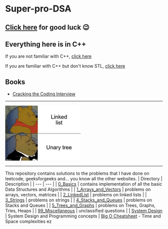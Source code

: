 
# Super-pro-DSA

## [Click here](https://www.youtube.com/watch?v=dQw4w9WgXcQ) for good luck :wink:

## Everything here is in C++

If you are not familiar with C++, [click here](https://github.com/jwasham/coding-interview-university/blob/main/extras/cheat%20sheets/Cpp_reference.pdf)

If you are familiar with C++ but don't know STL, [click here](https://medium.com/logicalbee/c-stl-algorithms-cheat-sheet-d92f986abe14)

## Books
- [Cracking the Coding Interview](https://www.crackingthecodinginterview.com/)

---

![practice_on_leetcode.jpg](Resources/meme.jpg "Instead of looking at this meme, invest your time in practicing on leetcode")

---

This repository contains solutions to the problems that I have done on leetcode, geeksforgeeks and... you know all the other websites.
| Directory | Description |
| ---       | ---         |
| [0_Basics](https://github.com/akormous/super-pro-dsa/tree/master/0_Basics) | contains implementation of all the basic Data Structures and Algorithms |
| [1_Arrays_and_Vectors](https://github.com/akormous/super-pro-dsa/tree/master/1_Arrays_and_Vectors) | problems on arrays, vectors, matrices |
| [2_LinkedList](https://github.com/akormous/super-pro-dsa/tree/master/2_LinkedList) | problems on linked lists |
| [3_Strings](https://github.com/akormous/super-pro-dsa/tree/master/3_Strings) | problems on strings |
| [4_Stacks_and_Queues](https://github.com/akormous/super-pro-dsa/tree/master/4_Stacks_and_Queues) | problems on Stacks and Queues |
| [5_Trees_and_Graphs](https://github.com/akormous/super-pro-dsa/tree/master/5_Trees_and_Graphs) | problems on Trees, Graphs, Tries, Heaps |
| [99_Miscellaneous](https://github.com/akormous/super-pro-dsa/tree/master/99_Miscellaneous) | unclassified questions |
| [System Design](https://github.com/akormous/super-pro-dsa/tree/master/System%20Design) | System Design and Programming concepts |
[Big O Cheatsheet](https://medium.com/logicalbee/c-stl-algorithms-cheat-sheet-d92f986abe14) - Time and Space complexities ez
